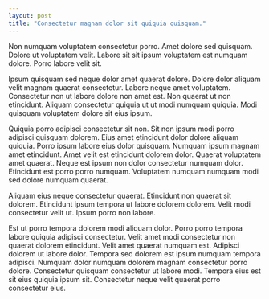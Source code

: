 ```yaml
---
layout: post
title: "Consectetur magnam dolor sit quiquia quisquam."
---
```



Non numquam voluptatem consectetur porro. Amet dolore sed quisquam. Dolore ut voluptatem velit. Labore sit sit ipsum voluptatem est numquam dolore. Porro labore velit sit.

<!--more-->

Ipsum quisquam sed neque dolor amet quaerat dolore. Dolore dolor aliquam velit magnam quaerat consectetur. Labore neque amet voluptatem. Consectetur non ut labore dolore non amet est. Non quaerat ut non etincidunt. Aliquam consectetur quiquia ut ut modi numquam quiquia. Modi quisquam voluptatem dolore sit eius ipsum.

Quiquia porro adipisci consectetur sit non. Sit non ipsum modi porro adipisci quisquam dolorem. Eius amet etincidunt dolor dolore aliquam quiquia. Porro ipsum labore eius dolor quisquam. Numquam ipsum magnam amet etincidunt. Amet velit est etincidunt dolorem dolor. Quaerat voluptatem amet quaerat. Neque est ipsum non dolor consectetur numquam dolor. Etincidunt est porro porro numquam. Voluptatem numquam numquam modi sed dolore numquam quaerat.

Aliquam eius neque consectetur quaerat. Etincidunt non quaerat sit dolorem. Etincidunt ipsum tempora ut labore dolorem dolorem. Velit modi consectetur velit ut. Ipsum porro non labore.

Est ut porro tempora dolorem modi aliquam dolor. Porro porro tempora labore quiquia adipisci consectetur. Velit amet modi consectetur non quaerat dolorem etincidunt. Velit amet quaerat numquam est. Adipisci dolorem ut labore dolor. Tempora sed dolorem est ipsum numquam tempora adipisci. Numquam dolor numquam dolorem magnam consectetur porro dolore. Consectetur quisquam consectetur ut labore modi. Tempora eius est sit eius quiquia ipsum sit. Consectetur neque velit quaerat porro consectetur eius.